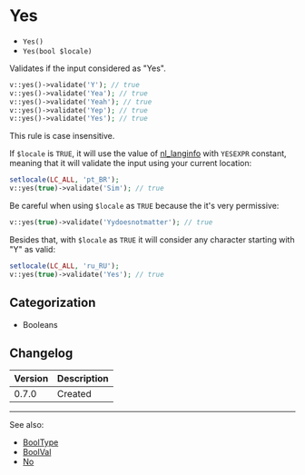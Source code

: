 # Yes

- `Yes()`
- `Yes(bool $locale)`

Validates if the input considered as "Yes".

```php
v::yes()->validate('Y'); // true
v::yes()->validate('Yea'); // true
v::yes()->validate('Yeah'); // true
v::yes()->validate('Yep'); // true
v::yes()->validate('Yes'); // true
```

This rule is case insensitive.

If `$locale` is `TRUE`, it will use the value of [nl_langinfo][] with `YESEXPR`
constant, meaning that it will validate the input using your current location:

```php
setlocale(LC_ALL, 'pt_BR');
v::yes(true)->validate('Sim'); // true
```

Be careful when using `$locale` as `TRUE` because the it's very permissive:

```php
v::yes(true)->validate('Yydoesnotmatter'); // true
```

Besides that, with `$locale` as  `TRUE` it will consider any character starting
with "Y" as valid:

```php
setlocale(LC_ALL, 'ru_RU');
v::yes(true)->validate('Yes'); // true
```

## Categorization

- Booleans

## Changelog

Version | Description
--------|-------------
  0.7.0 | Created

***
See also:

- [BoolType](BoolType.md)
- [BoolVal](BoolVal.md)
- [No](No.md)

[nl_langinfo]: http://php.net/nl_langinfo

